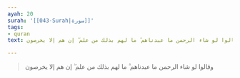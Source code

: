 ```yaml
---
ayah: 20
surah: '[[043-Surah|سورة]]'
tags:
- quran
text: وقالوا لو شاء الرحمن ما عبدناهم ۗ ما لهم بذلك من علم ۖ إن هم إلا يخرصون

---
```

> وقالوا لو شاء الرحمن ما عبدناهم ۗ ما لهم بذلك من علم ۖ إن هم إلا يخرصون
